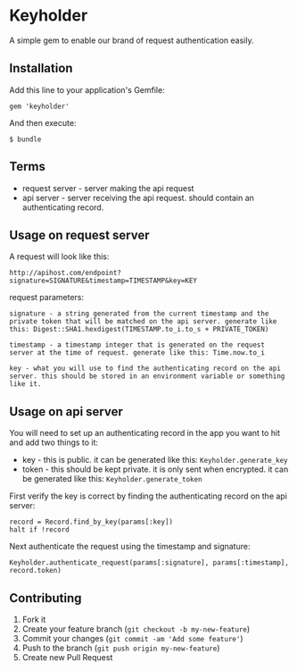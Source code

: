 # Keyholder

A simple gem to enable our brand of request authentication easily.

## Installation

Add this line to your application's Gemfile:

    gem 'keyholder'

And then execute:

    $ bundle

## Terms
* request server - server making the api request
* api server - server receiving the api request. should contain an authenticating record.

## Usage on request server

A request will look like this:
```
http://apihost.com/endpoint?signature=SIGNATURE&timestamp=TIMESTAMP&key=KEY
```

request parameters:
```
signature - a string generated from the current timestamp and the private token that will be matched on the api server. generate like this: Digest::SHA1.hexdigest(TIMESTAMP.to_i.to_s + PRIVATE_TOKEN)
```
```
timestamp - a timestamp integer that is generated on the request server at the time of request. generate like this: Time.now.to_i
```
```
key - what you will use to find the authenticating record on the api server. this should be stored in an environment variable or something like it.
```


## Usage on api server

You will need to set up an authenticating record in the app you want to hit and add two things to it:
* key - this is public. it can be generated like this: `Keyholder.generate_key`
* token - this should be kept private. it is only sent when encrypted. it can be generated like this: `Keyholder.generate_token`

First verify the key is correct by finding the authenticating record on the api server:
```
record = Record.find_by_key(params[:key])
halt if !record
```

Next authenticate the request using the timestamp and signature:
```
Keyholder.authenticate_request(params[:signature], params[:timestamp], record.token)
```




## Contributing

1. Fork it
2. Create your feature branch (`git checkout -b my-new-feature`)
3. Commit your changes (`git commit -am 'Add some feature'`)
4. Push to the branch (`git push origin my-new-feature`)
5. Create new Pull Request
